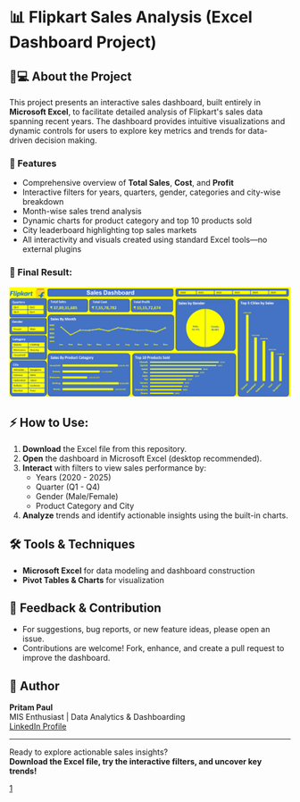 # 📊 Flipkart Sales Analysis (Excel Dashboard Project)

## 🧑💻 About the Project
This project presents an interactive sales dashboard, built entirely in **Microsoft Excel**, to facilitate detailed analysis of Flipkart's sales data spanning recent years. The dashboard provides intuitive visualizations and dynamic controls for users to explore key metrics and trends for data-driven decision making.

### 🎯 Features
- Comprehensive overview of **Total Sales**, **Cost**, and **Profit**
- Interactive filters for years, quarters, gender, categories and city-wise breakdown
- Month-wise sales trend analysis
- Dynamic charts for product category and top 10 products sold
- City leaderboard highlighting top sales markets
- All interactivity and visuals created using standard Excel tools—no external plugins

### 📸 Final Result:
![Flipkart Sales Dashboard](https://github.com/iampritam07/Flipkart_Sales_Analysis_Excel_Dashboard/blob/main/Flipkart_Sales_Dashboard_Snapshot.png)

## ⚡ How to Use:
1. **Download** the Excel file from this repository.
2. **Open** the dashboard in Microsoft Excel (desktop recommended).
3. **Interact** with filters to view sales performance by:
   - Years (2020 - 2025)
   - Quarter (Q1 - Q4)
   - Gender (Male/Female)
   - Product Category and City
5. **Analyze** trends and identify actionable insights using the built-in charts.

## 🛠️ Tools & Techniques
- **Microsoft Excel** for data modeling and dashboard construction
- **Pivot Tables & Charts** for visualization


## 💬 Feedback & Contribution
- For suggestions, bug reports, or new feature ideas, please open an issue.
- Contributions are welcome! Fork, enhance, and create a pull request to improve the dashboard.

  
## 👤 Author
**Pritam Paul**  
MIS Enthusiast | Data Analytics & Dashboarding  
[LinkedIn Profile](https://www.linkedin.com/in/iampritam07/)

***

Ready to explore actionable sales insights?  
**Download the Excel file, try the interactive filters, and uncover key trends!**

[1](https://ppl-ai-file-upload.s3.amazonaws.com/web/direct-files/attachments/images/90877659/48a10135-a29e-4c99-8846-040958e922e7/Flipkart_Sales_Dashboard_Snapshot.jpg)
